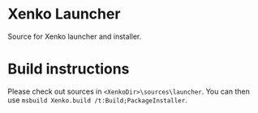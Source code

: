 Xenko Launcher
==============

Source for Xenko launcher and installer.

# Build instructions

Please check out sources in `<XenkoDir>\sources\launcher`.
You can then use `msbuild Xenko.build /t:Build;PackageInstaller`.
